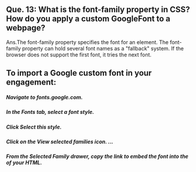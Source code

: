 ## Que. 13: What is the font-family property in CSS? How do you apply a custom GoogleFont to a webpage?

Ans.The font-family property specifies the font for an element. The font-family property can hold several font names as a "fallback" system. If the browser does not support the first font, it tries the next font.

## To import a Google custom font in your engagement:

##### Navigate to fonts.google.com.

##### In the Fonts tab, select a font style.

##### Click Select this style.

##### Click on the View selected families icon. ...

##### From the Selected Family drawer, copy the link to embed the font into the <head> of your HTML.